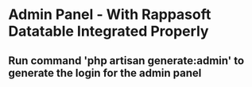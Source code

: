 # Admin Panel - With Rappasoft Datatable Integrated Properly

## Run command 'php artisan generate:admin' to generate the login for the admin panel
